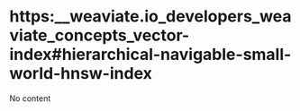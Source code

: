 # https:__weaviate.io_developers_weaviate_concepts_vector-index#hierarchical-navigable-small-world-hnsw-index
No content